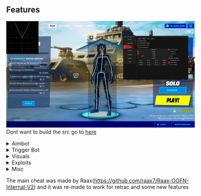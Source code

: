 
## Features

![Image Alt](https://github.com/UKnow-69/OGFN-Project-Retrac-Cheat/blob/main/UD.png?raw=true)
Dont want to build the src go to [here]([https://example.com](https://github.com/UKnow-69/OGFN-Project-Retrac-Cheat/releases/tag/ogfn))

<details>
  <summary>Aimbot</summary>

  - Toggle on/off
  - Bullet prediction
  - Custom keybind
  - Settings per ammo type (Shells, Light, Medium, Heavy, Other)
  - Smoothness adjustment
  - Max distance
  - Visible check
  - Sticky target
  - Show FOV
  - FOV size
  - Deadzone
  - Show deadzone FOV
  - Deadzone FOV size
  - Target selection (Distance, Degrees, Combined)
  - Target bone (Head, Neck, Chest, Pelvis, Random)
  - Random bone refresh rate
  - Show target line
</details>
<details>
  <summary>Trigger Bot</summary>

  - Toggle on/off
  - Custom keybind
  - Show FOV
  - FOV size
  - Max distance
  - Fire delay
</details>
<details>
  <summary>Visuals</summary>

  - **Player ESP**
    - Box (Full, Cornered, Full 3D)
    - Box thickness
    - Filled box with color option
    - Skeleton
    - Skeleton thickness
    - Tracer with customizable start/end points
    - Tracer thickness
    - Platform display
    - Name display
    - Current weapon display
    - Distance display
    - Max distance
    - OSI (Off Screen Indicator) with:
      - Match FOV option
      - Custom FOV
      - Size adjustment
  - **Radar**
    - Toggle on/off
    - Rotate with camera
    - Show camera FOV
    - Show guidelines
    - Max distance
    - Position adjustment (X/Y)
    - Size adjustment
    - Custom colors (background, visible, hidden)
  - **Loot**
    - Loot text with:
      - Minimum tier filter (Common to Mythic)
      - Fade off option
      - Max distance
    - Chest text with:
      - Fade off option
      - Max distance
    - Ammo box text with:
      - Fade off option
      - Max distance
    - Supply drop text with:
      - Fade off option
      - Max distance
    - Llama text with:
      - Fade off option
      - Max distance
  - **Color**
    - Primary color (visible/hidden)
    - Secondary color (visible/hidden)
</details>
<details>
  <summary>Exploits</summary>

  - **Weapon**
    - No spread with multiplier
    - No recoil with multiplier
    - No reload with time adjustment
    - Rapid fire with speed adjustment
    - Damage multiplier
    - Fast pickaxe with speed adjustment
    - Automatic weapons
  - **Player**
    - Zipline fly
    - Instant revive
    - Server name changer
</details>
<details>
  <summary>Misc</summary>

  - **Keybinds**
    - Add/remove keybinds
    - Edit existing keybinds
    - Delete all keybinds
    - Menu keybind customization
  - **Config**
    - Copy config (modified only)
    - Copy full config
    - Load config from text
    - Load default config
  - **Misc**
    - Menu keybind customization
    - Credits information
</details>

The main cheat was made by Raax(https://github.com/raax7/Raax-OGFN-Internal-V2) and it was re-made to work for retrac and some new features

